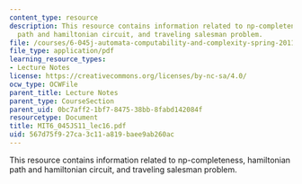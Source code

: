 ```yaml
---
content_type: resource
description: This resource contains information related to np-completeness, hamiltonian
  path and hamiltonian circuit, and traveling salesman problem.
file: /courses/6-045j-automata-computability-and-complexity-spring-2011/567d75f927ca3c11a819baee9ab260ac_MIT6_045JS11_lec16.pdf
file_type: application/pdf
learning_resource_types:
- Lecture Notes
license: https://creativecommons.org/licenses/by-nc-sa/4.0/
ocw_type: OCWFile
parent_title: Lecture Notes
parent_type: CourseSection
parent_uid: 0bc7aff2-1bf7-8475-38bb-8fabd142084f
resourcetype: Document
title: MIT6_045JS11_lec16.pdf
uid: 567d75f9-27ca-3c11-a819-baee9ab260ac
---
```

This resource contains information related to np-completeness, hamiltonian path and hamiltonian circuit, and traveling salesman problem.